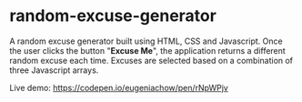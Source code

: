 # random-excuse-generator

A random excuse generator built using HTML, CSS and Javascript. Once the user clicks the button "**Excuse Me**", the application returns a different random excuse each time. Excuses are selected based on a combination of three Javascript arrays.

Live demo: https://codepen.io/eugeniachow/pen/rNpWPjv
